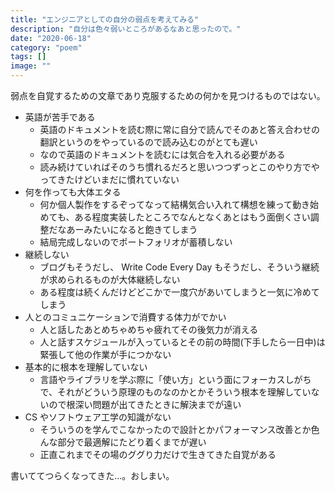 ```yaml
---
title: "エンジニアとしての自分の弱点を考えてみる"
description: "自分は色々弱いところがあるなあと思ったので。"
date: "2020-06-18"
category: "poem"
tags: []
image: ""
---
```


弱点を自覚するための文章であり克服するための何かを見つけるものではない。

- 英語が苦手である
  - 英語のドキュメントを読む際に常に自分で読んでそのあと答え合わせの翻訳というのをやっているので読み込むのがとても遅い
  - なので英語のドキュメントを読むには気合を入れる必要がある
  - 読み続けていればそのうち慣れるだろと思いつつずっとこのやり方でやってきたけどいまだに慣れていない
- 何を作っても大体エタる
  - 何か個人製作をするぞってなって結構気合い入れて構想を練って動き始めても、ある程度実装したところでなんとなくあとはもう面倒くさい調整だなあーみたいになると飽きてしまう
  - 結局完成しないのでポートフォリオが蓄積しない
- 継続しない
  - ブログもそうだし、 Write Code Every Day もそうだし、そういう継続が求められるものが大体継続しない
  - ある程度は続くんだけどどこかで一度穴があいてしまうと一気に冷めてしまう
- 人とのコミュニケーションで消費する体力がでかい
  - 人と話したあとめちゃめちゃ疲れてその後気力が消える
  - 人と話すスケジュールが入っているとその前の時間(下手したら一日中)は緊張して他の作業が手につかない
- 基本的に根本を理解していない
  - 言語やライブラリを学ぶ際に「使い方」という面にフォーカスしがちで、それがどういう原理のものなのかとかそういう根本を理解していないので根深い問題が出てきたときに解決までが遠い
- CS やソフトウェア工学の知識がない
  - そういうのを学んでこなかったので設計とかパフォーマンス改善とか色んな部分で最適解にたどり着くまでが遅い
  - 正直これまでその場のググり力だけで生きてきた自覚がある

書いててつらくなってきた…。おしまい。
